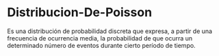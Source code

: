 # Distribucion-De-Poisson
Es una distribución de probabilidad discreta que expresa, a partir de una frecuencia de ocurrencia media, la probabilidad de que ocurra un determinado número de eventos durante cierto período de tiempo.
